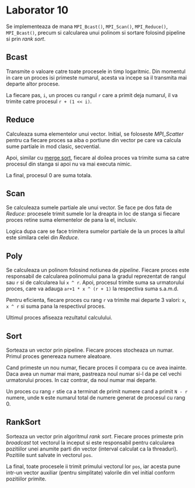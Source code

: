 # Laborator 10
Se implementeaza de mana `MPI_Bcast()`, `MPI_Scan()`, `MPI_Reduce()`,
`MPI_Bcast()`, precum si calcularea unui polinom si sortare folosind pipeline
si prin *rank sort*.

## Bcast
Transmite o valoare catre toate procesele in timp logaritmic. Din momentul in
care un proces isi primeste numarul, acesta va incepe sa il transmita mai
departe altor procese.

La fiecare pas, `i`, un proces cu rangul `r` care a primit deja numarul, il va
trimite catre procesul `r + (1 << i)`.

## Reduce
Calculeaza suma elementelor unui vector. Initial, se foloseste *MPI_Scatter*
pentru ca fiecare proces sa aiba o portiune din vector pe care va calcula
sume partiale in mod clasic, secvential.

Apoi, similar cu [merge sort](https://github.com/teodutu/APD/blob/master/Laboratoare/Lab4/mergeSort.c),
fiecare al doilea proces va trimite suma sa catre procesul din stanga si apoi nu
va mai executa nimic.

La final, procesul 0 are suma totala.

## Scan
Se calculeaza sumele partiale ale unui vector. Se face pe dos fata de *Reduce*:
procesele trimit sumele lor la dreapta in loc de stanga si fiecare proces retine
suma elementelor de pana la el, inclusiv.

Logica dupa care se face trimitera sumelor partiale de la un proces la altul este
similara celei din *Reduce*.

## Poly
Se calculeaza un polinom folosind notiunea de *pipeline*. Fiecare proces este
responsabil de calcularea polinomului pana la gradul reprezentat de rangul sau `r`
si de calcularea lui `x ^ r`. Apoi, procesul trimite suma sa urmatorului proces,
care va adauga `ar+1 * x ^ (r + 1)` la respectiva suma s.a.m.d.

Pentru eficienta, fiecare proces cu rang `r` va trimite mai departe 3 valori:
`x`, `x ^ r` si suma pana la respectivul proces.

Ultimul proces afiseaza rezultatul calculului.

## Sort
Sorteaza un vector prin pipeline. Fiecare proces stocheaza un numar. Primul
proces genereaza numere aleatoare.

Cand primeste un nou numar, fiecare proces il compara cu ce avea inainte. Daca
avea un numar mai mare, pastreaza noul numar si-l da pe cel vechi urmatorului
proces. In caz contrar, da noul numar mai departe.

Un proces cu rang `r` stie ca a terminat de primit numere cand a primit `N - r`
numere, unde `N` este numarul total de numere generat de procesul cu rang 0.

## RankSort
Sorteaza un vector prin algoritmul *rank sort*. Fiecare proces primeste prin
*broadcast* tot vectorul la inceput si este responsabil pentru calcularea
pozitiilor unei anumite parti din vector (interval calculat ca la threaduri).
Pozitiile sunt salvate in vectorul `pos`.

La final, toate procesele ii trimit primului vectorul lor `pos`, iar acesta
pune intr-un vector auxiliar (pentru simplitate) valorile din vel initial
conform pozitiilor primite.